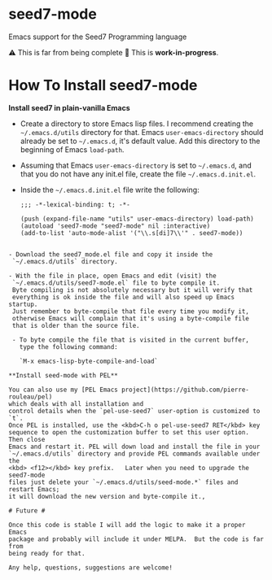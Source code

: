 # seed7-mode
Emacs support for the Seed7 Programming language

⚠️  This is far from being complete  🚧  This is **work-in-progress**.


# How To Install seed7-mode #

**Install seed7 in plain-vanilla Emacs**

- Create a directory to store Emacs lisp files.
  I recommend creating the `~/.emacs.d/utils` directory for that.
  Emacs `user-emacs-directory` should already be set to `~/.emacs.d`, it's default value.
  Add this directory to the beginning of Emacs `load-path`.

- Assuming that Emacs `user-emacs-directory` is set to `~/.emacs.d`,
  and that you do not have any init.el file, create the file
  `~/.emacs.d.init.el`.

- Inside the `~/.emacs.d.init.el` file write the following:

  ```elisp
  ;;; -*-lexical-binding: t; -*-

  (push (expand-file-name "utils" user-emacs-directory) load-path)
  (autoload 'seed7-mode "seed7-mode" nil :interactive)
  (add-to-list 'auto-mode-alist '("\\.s[di]7\\'" . seed7-mode))
 ```

- Download the seed7_mode.el file and copy it inside the
  `~/.emacs.d/utils` directory.

- With the file in place, open Emacs and edit (visit) the
  `~/.emacs.d/utils/seed7-mode.el` file to byte compile it.
  Byte compiling is not absolutely necessary but it will verify that
  everything is ok inside the file and will also speed up Emacs startup.
  Just remember to byte-compile that file every time you modify it,
  otherwise Emacs will complain that it's using a byte-compile file
  that is older than the source file.

  - To byte compile the file that is visited in the current buffer,
    type the following command:

    `M-x emacs-lisp-byte-compile-and-load`

**Install seed-mode with PEL**

You can also use my [PEL Emacs project](https://github.com/pierre-rouleau/pel)
which deals with all installation and
control details when the `pel-use-seed7` user-option is customized to `t`.
Once PEL is installed, use the <kbd>C-h o pel-use-seed7 RET</kbd> key
sequence to open the customization buffer to set this user option.  Then close
Emacs and restart it. PEL will down load and install the file in your
`~/.emacs.d/utils` directory and provide PEL commands available under the
<kbd> <f12></kbd> key prefix.   Later when you need to upgrade the seed7-mode
files just delete your `~/.emacs.d/utils/seed-mode.*` files and restart Emacs;
it will download the new version and byte-compile it.,

# Future #

Once this code is stable I will add the logic to make it a proper Emacs
package and probably will include it under MELPA.  But the code is far from
being ready for that.

Any help, questions, suggestions are welcome!
